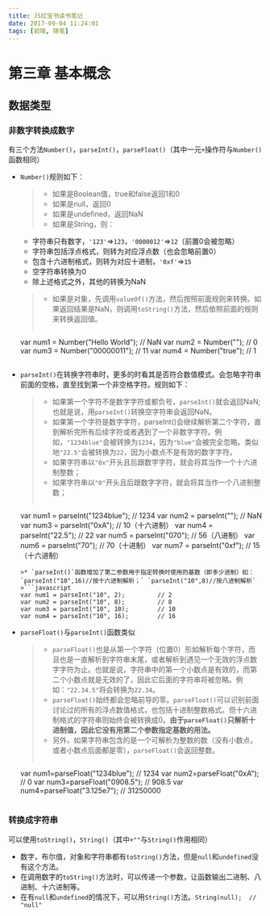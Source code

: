 ```yaml
---
title: JS红宝书读书笔记
date: 2017-09-04 11:24:01
tags: [前端, 随笔]
---
```

# 第三章 基本概念
## 数据类型
### 非数字转换成数字
有三个方法`Number()`，`parseInt()`，`parseFloat()`（其中一元`+`操作符与`Number()`函数相同）
<!--more-->
- `Number()`规则如下：
  >* 如果是Boolean值，true和false返回1和0
  >* 如果是null，返回0
  >* 如果是undefined，返回NaN
  >* 如果是String，则：
    - 字符串只有数字，`'123'`=>`123`，`'0000012'`=>`12`（前置0会被忽略）
    - 字符串包括浮点格式，则转为对应浮点数（也会忽略前置0）
    - 包含十六进制格式，则转为对应十进制，`'0xf'`=>`15`
    - 空字符串转换为0
    - 除上述格式之外，其他的转换为NaN
  >* 如果是对象，先调用`valueOf()`方法，然后按照前面规则来转换。如果返回结果是NaN，则调用`toString()`方法，然后依照前面的规则来转换返回值。
  >```javascript
  var num1 = Number("Hello World");      // NaN
  var num2 = Number("");                 // 0
  var num3 = Number("00000011");         // 11
  var num4 = Number("true");             // 1
  ```
- `parseInt()`在转换字符串时，更多的时看其是否符合数值模式。会忽略字符串前面的空格，直至找到第一个非空格字符。规则如下：
  >* 如果第一个字符不是数字字符或都负号，`parseInt()`就会返回NaN; 也就是说，用`parseInt()`转换空字符串会返回NaN。
  >* 如果第一个字符是数字字符，parseInt()会继续解析第二个字符，直到解析完所有后续字符或者遇到了一个非数字字符。例如，`"1234blue"`会被转换为`1234`，因为`"blue"`会被完全忽略。类似地`"22.5"`会被转换为`22`，因为小数点不是有效的数字字符。
  >* 如果字符串以`"0x"`开头且后跟数字字符，就会将其当作一个十六进制整数；
  >* 如果字符串以`"0"`开头且后跟数字字符，就会将其当作一个八进制整数；
  >```javascript
  var num1 = parseInt("1234blue");      // 1234
  var num2 = parseInt("");              // NaN
  var num3 = parseInt("0xA");           // 10（十六进制）
  var num4 = parseInt("22.5");          // 22
  var num5 = parseInt("070");           // 56（八进制）
  var num6 = parseInt("70");            // 70（十进制）
  var num7 = parseInt("0xf");           // 15（十六进制）
  ```
  >* `parseInt()`函数增加了第二参数用于指定转换时使用的基数（即多少进制）如：`parseInt("10",16)//按十六进制解析；` `parseInt("10",8)//按八进制解析`
  >```javascript
  var num1 = parseInt("10", 2);         // 2
  var num2 = parseInt("10", 8);         // 8
  var num3 = parseInt("10", 10);        // 10
  var num4 = parseInt("10", 16);        // 16
  ```
- `parseFloat()`与`parseInt()`函数类似
  >* `parseFloat()`也是从第一个字符（位置0）形如解析每个字符，而且也是一直解析到字符串末尾，或者解析到遇见一个无效的浮点数字字符为止。也就是说，字符串中的第一个小数点是有效的，而第二个小数点就是无效的了，因此它后面的字符串将被忽略。例如：`"22.34.5"`将会转换为`22.34`。
  >* `parseFloat()`始终都会忽略前导的零。`parseFloat()`可以识别前面讨论过的所有的浮点数值格式，也包括十进制整数格式。但十六进制格式的字符串则始终会被转换成0。**由于`parseFloat()`只解析十进制值，因此它没有用第二个参数指定基数的用法。**
  >* 另外，如果字符串包含的是一个可解析为整数的数（没有小数点，或者小数点后面都是零），`parseFloat()`会返回整数。
  >```javascript
  var num1=parseFloat("1234blue");      // 1234
  var num2=parseFloat("0xA");           // 0
  var num3=parseFloat("0908.5");        // 908.5
  var num4=parseFloat("3.125e7");       // 31250000
  ```
### 转换成字符串
可以使用`toString()`，`String()`（其中`+""`与`String()`作用相同）
- 数字，布尔值，对象和字符串都有`toString()`方法，但是`null`和`undefined`没有这个方法。
- 在调用数字的`toString()`方法时，可以传递一个参数，让函数输出二进制、八进制、十六进制等。
- 在有`null`和`undefined`的情况下，可以用`String()`方法。`String(null);  // "null"`
